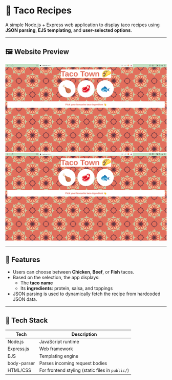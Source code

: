 # 🌮 Taco Recipes

A simple Node.js + Express web application to display taco recipes using **JSON parsing**, **EJS templating**, and **user-selected options**.

---
## 🖼️ Website Preview

![Taco Recipes Preview 1](screenshots/taco-recipes-1.png)
![Taco Recipes Preview 2](screenshots/taco-recipes-1.png)

---

## 📌 Features

- Users can choose between **Chicken**, **Beef**, or **Fish** tacos.
- Based on the selection, the app displays:
  - The **taco name**
  - Its **ingredients**: protein, salsa, and toppings
- JSON parsing is used to dynamically fetch the recipe from hardcoded JSON data.

---

## 🚀 Tech Stack

| Tech         | Description                       |
|--------------|-----------------------------------|
| Node.js      | JavaScript runtime                |
| Express.js   | Web framework                     |
| EJS          | Templating engine                 |
| body-parser  | Parses incoming request bodies    |
| HTML/CSS     | For frontend styling (static files in `public/`) |


